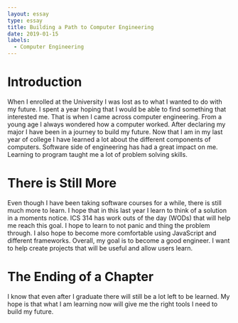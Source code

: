 ```yaml
---
layout: essay
type: essay
title: Building a Path to Computer Engineering
date: 2019-01-15
labels:
  - Computer Engineering
---
```

# Introduction
When I enrolled at the University I was lost as to what I wanted to do with my future. I spent a year hoping that I would be able to find something that interested me. That is when I came across computer engineering. From a young age I always wondered how a computer worked. After declaring my major I have been in a journey to build my future. Now that I am in my last year of college I have learned a lot about the different components of computers. Software side of engineering has had a great impact on me. Learning to program taught me a lot of problem solving skills. 

# There is Still More
Even though I have been taking software courses for a while, there is still much more to learn. I hope that in this last year I learn to think of a solution in a moments notice. ICS 314 has work outs of the day (WODs) that will help me reach this goal. I hope to learn to not panic and thing the problem through. I also hope to become more comfortable using JavaScript and different frameworks. Overall, my goal is to become a good engineer. I want to help create projects that will be useful and allow users learn.

# The Ending of a Chapter
I know that even after I graduate there will still be a lot left to be learned. My hope is that what I am learning now will give me the right tools I need to build my future. 